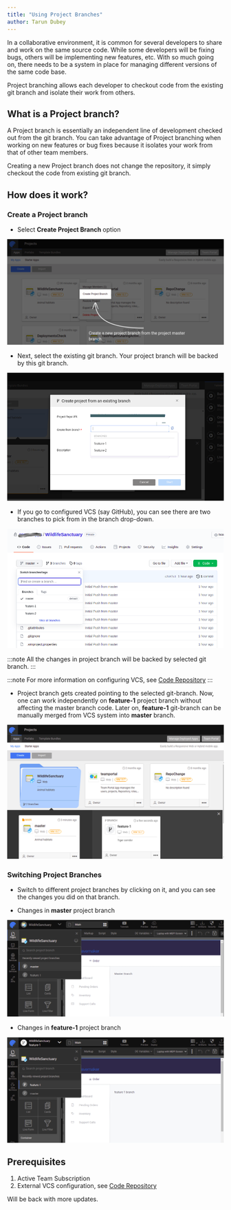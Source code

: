 ```yaml
---
title: "Using Project Branches"
author: Tarun Dubey
---
```


In a collaborative environment, it is common for several developers to share and work on the same source code. While some developers will be fixing bugs, others will be implementing new features, etc. With so much going on, there needs to be a system in place for managing different versions of the same code base.

Project branching allows each developer to checkout code from the existing git branch and isolate their work from others. 


<!-- truncate -->

## What is a Project branch?

A Project branch is essentially an independent line of development checked out from the git branch. You can take advantage of Project branching when working on new features or bug fixes because it isolates your work from that of other team members.

Creating a new Project branch does not change the repository, it simply checkout the code from existing git branch.


## How does it work?

### Create a Project branch

* Select **Create Project Branch** option 
 

![Create project branch](/learn/assets/BlogBranchCoachMark.png)


* Next, select the existing git branch. Your project branch will be backed by this git branch.


![Select existing branch](/learn/assets/BlogBranchSelection.png)


* If you go to configured  VCS (say GitHub), you can see there are two branches to pick from in the branch drop-down.


![Git branches](/learn/assets/BlogGitBranch.png)

:::note
All the changes in project branch will be backed by selected git branch. 
:::

:::note
For more information on configuring VCS, see [Code Repository](/learn/teams/code-repository)
:::


* Project branch gets created pointing to the selected git-branch. Now, one can work independently on  **feature-1** project branch without affecting the master branch code. Later on, **feature-1** git-branch can be manually merged from VCS system into **master** branch.


![Project Branch Cards](/learn/assets/BlogBranchCards.png)


### Switching Project Branches

* Switch to different project branches by clicking on it, and you can see the changes you did on that branch.

* Changes in **master** project branch


![Project Branch Master](/learn/assets/BlogMasterBranch.png)


* Changes in **feature-1** project branch


![Project Branch Feature](/learn/assets/BlogFeatureBranch.png)


## Prerequisites

1. Active Team Subscription 
2. External VCS configuration, see [Code Repository](/learn/teams/code-repository)


Will be back with more updates.

